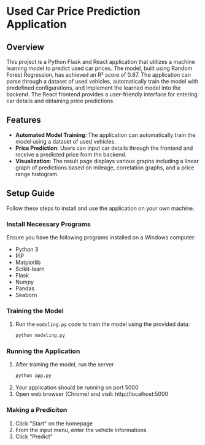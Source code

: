 # Used Car Price Prediction Application

## Overview

This project is a Python Flask and React application that utilizes a machine learning model to predict used car prices. The model, built using Random Forest Regression, has achieved an R² score of 0.87. The application can parse through a dataset of used vehicles, automatically train the model with predefined configurations, and implement the learned model into the backend. The React frontend provides a user-friendly interface for entering car details and obtaining price predictions.

## Features

- **Automated Model Training**: The application can automatically train the model using a dataset of used vehicles.
- **Price Prediction**: Users can input car details through the frontend and receive a predicted price from the backend.
- **Visualization**: The result page displays various graphs including a linear graph of predictions based on mileage, correlation graphs, and a price range histogram.

## Setup Guide

Follow these steps to install and use the application on your own machine.

### Install Necessary Programs

Ensure you have the following programs installed on a Windows computer:

- Python 3
- PIP
- Matplotlib
- Scikit-learn
- Flask
- Numpy
- Pandas
- Seaborn

### Training the Model

1. Run the `modeling.py` code to train the model using the provided data:
   ```sh
   python modeling.py

### Running the Application
1. After training the model, run the server
    ```sh
    python app.py

2. Your application should be running on port 5000
3. Open web browser (Chrome) and visit: http://localhost:5000

### Making a Prediciton
1. Click "Start" on the homepage
2. From the input menu, enter the vehicle informations
3. Click "Predict"

   